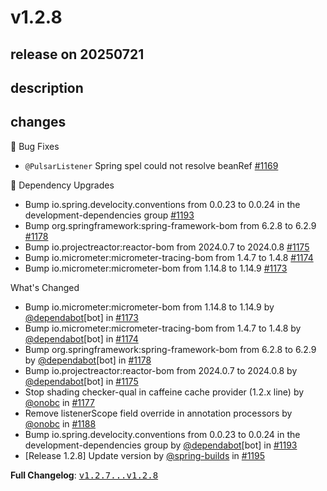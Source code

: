 # v1.2.8

## release on 20250721
## description
## changes
🐞 Bug Fixes

* <code>@PulsarListener</code> Spring spel could not resolve beanRef <a href="https://github.com/spring-projects/spring-pulsar/issues/1169" data-hovercard-type="issue" data-hovercard-url="/spring-projects/spring-pulsar/issues/1169/hovercard">#1169</a>

🔨 Dependency Upgrades

* Bump io.spring.develocity.conventions from 0.0.23 to 0.0.24 in the development-dependencies group <a href="https://github.com/spring-projects/spring-pulsar/pull/1193" data-hovercard-type="pull_request" data-hovercard-url="/spring-projects/spring-pulsar/pull/1193/hovercard">#1193</a>
* Bump org.springframework:spring-framework-bom from 6.2.8 to 6.2.9 <a href="https://github.com/spring-projects/spring-pulsar/pull/1178" data-hovercard-type="pull_request" data-hovercard-url="/spring-projects/spring-pulsar/pull/1178/hovercard">#1178</a>
* Bump io.projectreactor:reactor-bom from 2024.0.7 to 2024.0.8 <a href="https://github.com/spring-projects/spring-pulsar/pull/1175" data-hovercard-type="pull_request" data-hovercard-url="/spring-projects/spring-pulsar/pull/1175/hovercard">#1175</a>
* Bump io.micrometer:micrometer-tracing-bom from 1.4.7 to 1.4.8 <a href="https://github.com/spring-projects/spring-pulsar/pull/1174" data-hovercard-type="pull_request" data-hovercard-url="/spring-projects/spring-pulsar/pull/1174/hovercard">#1174</a>
* Bump io.micrometer:micrometer-bom from 1.14.8 to 1.14.9 <a href="https://github.com/spring-projects/spring-pulsar/pull/1173" data-hovercard-type="pull_request" data-hovercard-url="/spring-projects/spring-pulsar/pull/1173/hovercard">#1173</a>

What's Changed

* Bump io.micrometer:micrometer-bom from 1.14.8 to 1.14.9 by <a class="user-mention notranslate" data-hovercard-type="organization" data-hovercard-url="/orgs/dependabot/hovercard" data-octo-click="hovercard-link-click" data-octo-dimensions="link_type:self" href="https://github.com/dependabot">@dependabot</a>[bot] in <a class="issue-link js-issue-link" data-error-text="Failed to load title" data-id="3229649042" data-permission-text="Title is private" data-url="https://github.com/spring-projects/spring-pulsar/issues/1173" data-hovercard-type="pull_request" data-hovercard-url="/spring-projects/spring-pulsar/pull/1173/hovercard" href="https://github.com/spring-projects/spring-pulsar/pull/1173">#1173</a>
* Bump io.micrometer:micrometer-tracing-bom from 1.4.7 to 1.4.8 by <a class="user-mention notranslate" data-hovercard-type="organization" data-hovercard-url="/orgs/dependabot/hovercard" data-octo-click="hovercard-link-click" data-octo-dimensions="link_type:self" href="https://github.com/dependabot">@dependabot</a>[bot] in <a class="issue-link js-issue-link" data-error-text="Failed to load title" data-id="3229661466" data-permission-text="Title is private" data-url="https://github.com/spring-projects/spring-pulsar/issues/1174" data-hovercard-type="pull_request" data-hovercard-url="/spring-projects/spring-pulsar/pull/1174/hovercard" href="https://github.com/spring-projects/spring-pulsar/pull/1174">#1174</a>
* Bump org.springframework:spring-framework-bom from 6.2.8 to 6.2.9 by <a class="user-mention notranslate" data-hovercard-type="organization" data-hovercard-url="/orgs/dependabot/hovercard" data-octo-click="hovercard-link-click" data-octo-dimensions="link_type:self" href="https://github.com/dependabot">@dependabot</a>[bot] in <a class="issue-link js-issue-link" data-error-text="Failed to load title" data-id="3240084495" data-permission-text="Title is private" data-url="https://github.com/spring-projects/spring-pulsar/issues/1178" data-hovercard-type="pull_request" data-hovercard-url="/spring-projects/spring-pulsar/pull/1178/hovercard" href="https://github.com/spring-projects/spring-pulsar/pull/1178">#1178</a>
* Bump io.projectreactor:reactor-bom from 2024.0.7 to 2024.0.8 by <a class="user-mention notranslate" data-hovercard-type="organization" data-hovercard-url="/orgs/dependabot/hovercard" data-octo-click="hovercard-link-click" data-octo-dimensions="link_type:self" href="https://github.com/dependabot">@dependabot</a>[bot] in <a class="issue-link js-issue-link" data-error-text="Failed to load title" data-id="3232751351" data-permission-text="Title is private" data-url="https://github.com/spring-projects/spring-pulsar/issues/1175" data-hovercard-type="pull_request" data-hovercard-url="/spring-projects/spring-pulsar/pull/1175/hovercard" href="https://github.com/spring-projects/spring-pulsar/pull/1175">#1175</a>
* Stop shading checker-qual in caffeine cache provider (1.2.x line) by <a class="user-mention notranslate" data-hovercard-type="user" data-hovercard-url="/users/onobc/hovercard" data-octo-click="hovercard-link-click" data-octo-dimensions="link_type:self" href="https://github.com/onobc">@onobc</a> in <a class="issue-link js-issue-link" data-error-text="Failed to load title" data-id="3237124615" data-permission-text="Title is private" data-url="https://github.com/spring-projects/spring-pulsar/issues/1177" data-hovercard-type="pull_request" data-hovercard-url="/spring-projects/spring-pulsar/pull/1177/hovercard" href="https://github.com/spring-projects/spring-pulsar/pull/1177">#1177</a>
* Remove listenerScope field override in annotation processors by <a class="user-mention notranslate" data-hovercard-type="user" data-hovercard-url="/users/onobc/hovercard" data-octo-click="hovercard-link-click" data-octo-dimensions="link_type:self" href="https://github.com/onobc">@onobc</a> in <a class="issue-link js-issue-link" data-error-text="Failed to load title" data-id="3247026352" data-permission-text="Title is private" data-url="https://github.com/spring-projects/spring-pulsar/issues/1188" data-hovercard-type="pull_request" data-hovercard-url="/spring-projects/spring-pulsar/pull/1188/hovercard" href="https://github.com/spring-projects/spring-pulsar/pull/1188">#1188</a>
* Bump io.spring.develocity.conventions from 0.0.23 to 0.0.24 in the development-dependencies group by <a class="user-mention notranslate" data-hovercard-type="organization" data-hovercard-url="/orgs/dependabot/hovercard" data-octo-click="hovercard-link-click" data-octo-dimensions="link_type:self" href="https://github.com/dependabot">@dependabot</a>[bot] in <a class="issue-link js-issue-link" data-error-text="Failed to load title" data-id="3249460743" data-permission-text="Title is private" data-url="https://github.com/spring-projects/spring-pulsar/issues/1193" data-hovercard-type="pull_request" data-hovercard-url="/spring-projects/spring-pulsar/pull/1193/hovercard" href="https://github.com/spring-projects/spring-pulsar/pull/1193">#1193</a>
* [Release 1.2.8] Update version by <a class="user-mention notranslate" data-hovercard-type="user" data-hovercard-url="/users/spring-builds/hovercard" data-octo-click="hovercard-link-click" data-octo-dimensions="link_type:self" href="https://github.com/spring-builds">@spring-builds</a> in <a class="issue-link js-issue-link" data-error-text="Failed to load title" data-id="3249900113" data-permission-text="Title is private" data-url="https://github.com/spring-projects/spring-pulsar/issues/1195" data-hovercard-type="pull_request" data-hovercard-url="/spring-projects/spring-pulsar/pull/1195/hovercard" href="https://github.com/spring-projects/spring-pulsar/pull/1195">#1195</a>

<strong>Full Changelog</strong>: <a class="commit-link" href="https://github.com/spring-projects/spring-pulsar/compare/v1.2.7...v1.2.8"><tt>v1.2.7...v1.2.8</tt></a>

